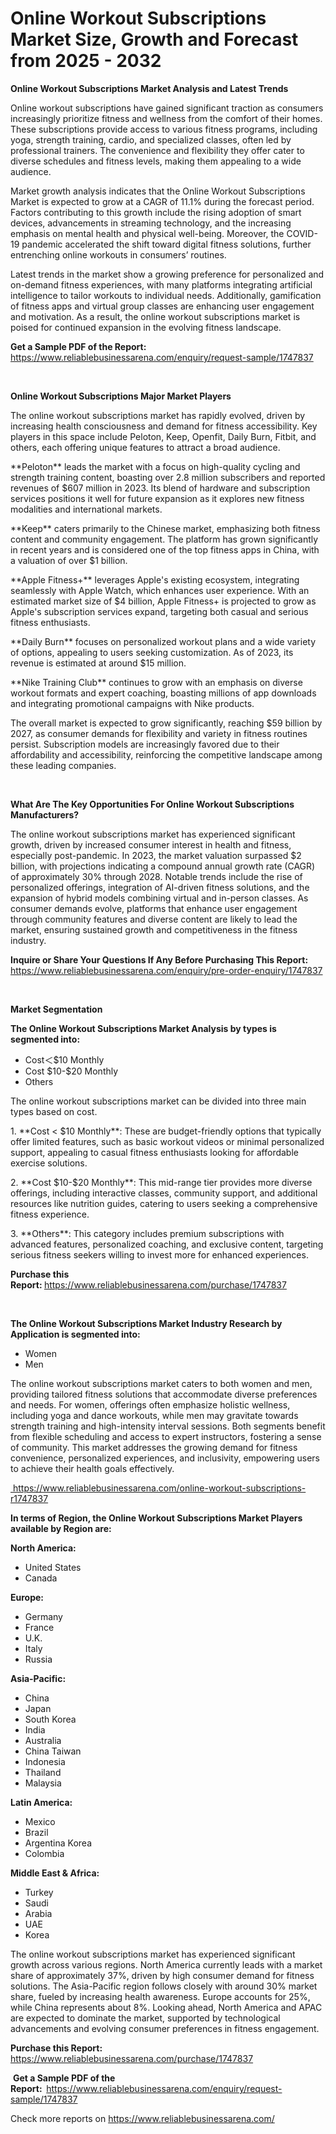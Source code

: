<p><h1>Online Workout Subscriptions Market Size, Growth and Forecast from 2025 - 2032</h1></p><p><strong>Online Workout Subscriptions Market Analysis and Latest Trends</strong></p>
<p><p>Online workout subscriptions have gained significant traction as consumers increasingly prioritize fitness and wellness from the comfort of their homes. These subscriptions provide access to various fitness programs, including yoga, strength training, cardio, and specialized classes, often led by professional trainers. The convenience and flexibility they offer cater to diverse schedules and fitness levels, making them appealing to a wide audience.</p><p>Market growth analysis indicates that the Online Workout Subscriptions Market is expected to grow at a CAGR of 11.1% during the forecast period. Factors contributing to this growth include the rising adoption of smart devices, advancements in streaming technology, and the increasing emphasis on mental health and physical well-being. Moreover, the COVID-19 pandemic accelerated the shift toward digital fitness solutions, further entrenching online workouts in consumers’ routines.</p><p>Latest trends in the market show a growing preference for personalized and on-demand fitness experiences, with many platforms integrating artificial intelligence to tailor workouts to individual needs. Additionally, gamification of fitness apps and virtual group classes are enhancing user engagement and motivation. As a result, the online workout subscriptions market is poised for continued expansion in the evolving fitness landscape.</p></p>
<p><strong>Get a Sample PDF of the Report:&nbsp;</strong> <a href="https://www.reliablebusinessarena.com/enquiry/request-sample/1747837?utm_campaign=3010&utm_medium=2&utm_source=Github&utm_content=ia&utm_term=09032025&utm_id=online-workout-subscriptions">https://www.reliablebusinessarena.com/enquiry/request-sample/1747837</a></p>
<p>&nbsp;</p>
<p><strong>Online Workout Subscriptions Major Market Players</strong></p>
<p><p>The online workout subscriptions market has rapidly evolved, driven by increasing health consciousness and demand for fitness accessibility. Key players in this space include Peloton, Keep, Openfit, Daily Burn, Fitbit, and others, each offering unique features to attract a broad audience.</p><p>**Peloton** leads the market with a focus on high-quality cycling and strength training content, boasting over 2.8 million subscribers and reported revenues of $607 million in 2023. Its blend of hardware and subscription services positions it well for future expansion as it explores new fitness modalities and international markets.</p><p>**Keep** caters primarily to the Chinese market, emphasizing both fitness content and community engagement. The platform has grown significantly in recent years and is considered one of the top fitness apps in China, with a valuation of over $1 billion.</p><p>**Apple Fitness+** leverages Apple's existing ecosystem, integrating seamlessly with Apple Watch, which enhances user experience. With an estimated market size of $4 billion, Apple Fitness+ is projected to grow as Apple's subscription services expand, targeting both casual and serious fitness enthusiasts.</p><p>**Daily Burn** focuses on personalized workout plans and a wide variety of options, appealing to users seeking customization. As of 2023, its revenue is estimated at around $15 million. </p><p>**Nike Training Club** continues to grow with an emphasis on diverse workout formats and expert coaching, boasting millions of app downloads and integrating promotional campaigns with Nike products.</p><p>The overall market is expected to grow significantly, reaching $59 billion by 2027, as consumer demands for flexibility and variety in fitness routines persist. Subscription models are increasingly favored due to their affordability and accessibility, reinforcing the competitive landscape among these leading companies.</p></p>
<p>&nbsp;</p>
<p><strong>What Are The Key Opportunities For Online Workout Subscriptions Manufacturers?</strong></p>
<p><p>The online workout subscriptions market has experienced significant growth, driven by increased consumer interest in health and fitness, especially post-pandemic. In 2023, the market valuation surpassed $2 billion, with projections indicating a compound annual growth rate (CAGR) of approximately 30% through 2028. Notable trends include the rise of personalized offerings, integration of AI-driven fitness solutions, and the expansion of hybrid models combining virtual and in-person classes. As consumer demands evolve, platforms that enhance user engagement through community features and diverse content are likely to lead the market, ensuring sustained growth and competitiveness in the fitness industry.</p></p>
<p><strong>Inquire or Share Your Questions If Any Before Purchasing This Report:</strong> <a href="https://www.reliablebusinessarena.com/enquiry/pre-order-enquiry/1747837?utm_campaign=3010&utm_medium=2&utm_source=Github&utm_content=ia&utm_term=09032025&utm_id=online-workout-subscriptions">https://www.reliablebusinessarena.com/enquiry/pre-order-enquiry/1747837</a></p>
<p>&nbsp;</p>
<p><strong>Market Segmentation</strong></p>
<p><strong>The Online Workout Subscriptions Market Analysis by types is segmented into:</strong></p>
<p><ul><li>Cost＜$10 Monthly</li><li>Cost $10-$20 Monthly</li><li>Others</li></ul></p>
<p><p>The online workout subscriptions market can be divided into three main types based on cost. </p><p>1. **Cost < $10 Monthly**: These are budget-friendly options that typically offer limited features, such as basic workout videos or minimal personalized support, appealing to casual fitness enthusiasts looking for affordable exercise solutions.</p><p>2. **Cost $10-$20 Monthly**: This mid-range tier provides more diverse offerings, including interactive classes, community support, and additional resources like nutrition guides, catering to users seeking a comprehensive fitness experience.</p><p>3. **Others**: This category includes premium subscriptions with advanced features, personalized coaching, and exclusive content, targeting serious fitness seekers willing to invest more for enhanced experiences.</p></p>
<p><strong>Purchase this Report:&nbsp;</strong><a href="https://www.reliablebusinessarena.com/purchase/1747837?utm_campaign=3010&utm_medium=2&utm_source=Github&utm_content=ia&utm_term=09032025&utm_id=online-workout-subscriptions">https://www.reliablebusinessarena.com/purchase/1747837</a></p>
<p>&nbsp;</p>
<p><strong>The Online Workout Subscriptions Market Industry Research by Application is segmented into:</strong></p>
<p><ul><li>Women</li><li>Men</li></ul></p>
<p><p>The online workout subscriptions market caters to both women and men, providing tailored fitness solutions that accommodate diverse preferences and needs. For women, offerings often emphasize holistic wellness, including yoga and dance workouts, while men may gravitate towards strength training and high-intensity interval sessions. Both segments benefit from flexible scheduling and access to expert instructors, fostering a sense of community. This market addresses the growing demand for fitness convenience, personalized experiences, and inclusivity, empowering users to achieve their health goals effectively.</p></p>
<p><a href="https://www.reliablebusinessarena.com/online-workout-subscriptions-r1747837?utm_campaign=3010&utm_medium=2&utm_source=Github&utm_content=ia&utm_term=09032025&utm_id=online-workout-subscriptions">&nbsp;https://www.reliablebusinessarena.com/online-workout-subscriptions-r1747837</a></p>
<p><strong>In terms of Region, the Online Workout Subscriptions Market Players available by Region are:</strong></p>
<p>
    <p> <strong> North America: </strong>
        <ul>
            <li>United States</li>
            <li>Canada</li>
        </ul>
        </p> 
    <p> <strong> Europe: </strong>
        <ul>
            <li>Germany</li>
            <li>France</li>
            <li>U.K.</li>
            <li>Italy</li>
            <li>Russia</li>
        </ul>
        </p> 
    <p> <strong> Asia-Pacific: </strong>
        <ul>
            <li>China</li>
            <li>Japan</li>
            <li>South Korea</li>
            <li>India</li>
            <li>Australia</li>
            <li>China Taiwan</li>
            <li>Indonesia</li>
            <li>Thailand</li>
            <li>Malaysia</li>
        </ul>
        </p> 
    <p> <strong> Latin America: </strong>
        <ul>
            <li>Mexico</li>
            <li>Brazil</li>
            <li>Argentina Korea</li>
            <li>Colombia</li>
        </ul>
        </p> 
    <p> <strong> Middle East & Africa: </strong>
        <ul>
            <li>Turkey</li>
            <li>Saudi</li>
            <li>Arabia</li>
            <li>UAE</li>
            <li>Korea</li>
        </ul>
    </p>
    </p>
<p><p>The online workout subscriptions market has experienced significant growth across various regions. North America currently leads with a market share of approximately 37%, driven by high consumer demand for fitness solutions. The Asia-Pacific region follows closely with around 30% market share, fueled by increasing health awareness. Europe accounts for 25%, while China represents about 8%. Looking ahead, North America and APAC are expected to dominate the market, supported by technological advancements and evolving consumer preferences in fitness engagement.</p></p>
<p><strong>Purchase this Report: </strong><a href="https://www.reliablebusinessarena.com/purchase/1747837?utm_campaign=3010&utm_medium=2&utm_source=Github&utm_content=ia&utm_term=09032025&utm_id=online-workout-subscriptions">https://www.reliablebusinessarena.com/purchase/1747837</a></p>
<p>&nbsp;<strong>Get a Sample PDF of the Report:&nbsp;&nbsp;</strong><a href="https://www.reliablebusinessarena.com/enquiry/request-sample/1747837?utm_campaign=3010&utm_medium=2&utm_source=Github&utm_content=ia&utm_term=09032025&utm_id=online-workout-subscriptions">https://www.reliablebusinessarena.com/enquiry/request-sample/1747837</a></p>
<p><strong></strong></p>
<p>Check more reports on <a href="https://www.reliablebusinessarena.com/?utm_campaign=3010&utm_medium=2&utm_source=Github&utm_content=ia&utm_term=09032025&utm_id=online-workout-subscriptions">https://www.reliablebusinessarena.com/</a></p>